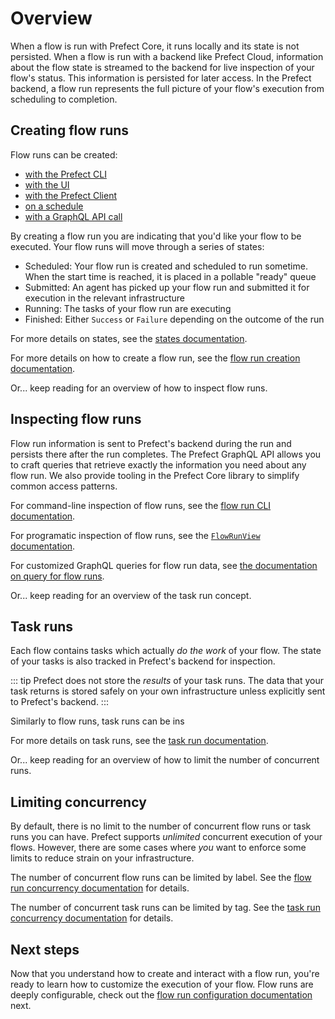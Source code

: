 # Overview

When a flow is run with Prefect Core, it runs locally and its state is not persisted. When a flow is run with a backend like Prefect Cloud, information about the flow state is streamed to the backend for live inspection of your flow's status. This information is persisted for later access. In the Prefect backend, a flow run represents the full picture of your flow's execution from scheduling to completion.

## Creating flow runs

Flow runs can be created:

- [with the Prefect CLI](./creation.md#cli)
- [with the UI](/ui/flow_run.md#create)
- [with the Prefect Client](./creation.md#client)
- [on a schedule](./scheduling.md)
- [with a GraphQL API call](./creation.md#graphql)

By creating a flow run you are indicating that you'd like your flow to be executed. Your flow runs will move through a series of states:

- Scheduled: Your flow run is created and scheduled to run sometime. When the start time is reached, it is placed in a pollable "ready" queue
- Submitted: An agent has picked up your flow run and submitted it for execution in the relevant infrastructure
- Running: The tasks of your flow run are executing
- Finished: Either `Success` or `Failure` depending on the outcome of the run

For more details on states, see the [states documentation](/core/concepts/states.md).

For more details on how to create a flow run, see the [flow run creation documentation](./creation.md).

Or... keep reading for an overview of how to inspect flow runs.

## Inspecting flow runs

Flow run information is sent to Prefect's backend during the run and persists there after the run completes. The Prefect GraphQL API allows you to craft queries that retrieve exactly the information you need about any flow run. We also provide tooling in the Prefect Core library to simplify common access patterns.

For command-line inspection of flow runs, see the [flow run CLI documentation](./inspection#cli).

For programatic inspection of flow runs, see the [`FlowRunView` documentation](./inspection#flow-run-view).

For customized GraphQL queries for flow run data, see [the documentation on query for flow runs](./inspection#flow-run-queries).

Or... keep reading for an overview of the task run concept.

## Task runs

Each flow contains tasks which actually _do the work_ of your flow. The state of your tasks is also tracked in Prefect's backend for inspection.

::: tip
Prefect does not store the _results_ of your task runs. The data that your task returns is stored safely on your own infrastructure unless explicitly sent to Prefect's backend. 
:::

Similarly to flow runs, task runs can be ins

For more details on task runs, see the [task run documentation](./task-runs.md).

Or... keep reading for an overview of how to limit the number of concurrent runs.

## Limiting concurrency

By default, there is no limit to the number of concurrent flow runs or task runs you can have. Prefect supports _unlimited_ concurrent execution of your flows. However, there are some cases where _you_ want to enforce some limits to reduce strain on your infrastructure. 

The number of concurrent flow runs can be limited by label. See the [flow run concurrency documentation](./flow-run-concurrency.md) for details.

The number of concurrent task runs can be limited by tag. See the [task run concurrency documentation](./task-run-concurrency.md) for details.

## Next steps

Now that you understand how to create and interact with a flow run, you're ready to learn how to customize the execution of your flow. Flow runs are deeply configurable, check out the [flow run configuration documentation](/orchestration/flow_config/overview.md) next.